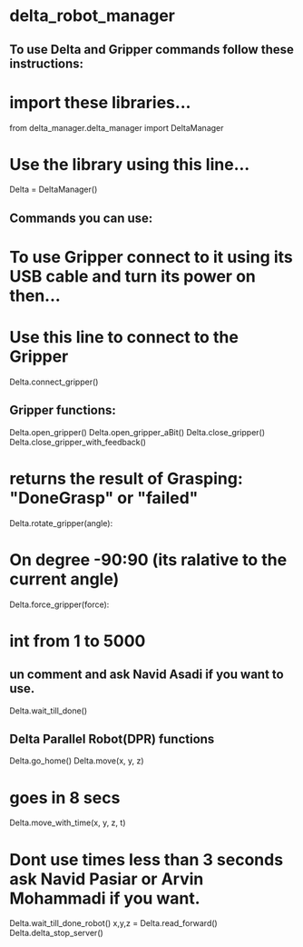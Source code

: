 # delta_robot_manager

## To use Delta and Gripper commands follow these instructions:

# import these libraries...

from delta_manager.delta_manager import DeltaManager

# Use the library using this line...

Delta = DeltaManager()

## Commands you can use:

# To use Gripper connect to it using its USB cable and turn its power on then...
# Use this line to connect to the Gripper 
Delta.connect_gripper()

## Gripper functions:

Delta.open_gripper()
Delta.open_gripper_aBit()
Delta.close_gripper()
Delta.close_gripper_with_feedback()
# returns the result of Grasping: "DoneGrasp" or "failed"
Delta.rotate_gripper(angle):
# On degree -90:90 (its ralative to the current angle)
Delta.force_gripper(force):
# int from 1 to 5000 
## un comment and ask Navid Asadi if you want to use. 
Delta.wait_till_done()

## Delta Parallel Robot(DPR) functions

Delta.go_home()
Delta.move(x, y, z)
# goes in 8 secs
Delta.move_with_time(x, y, z, t)
# Dont use times less than 3 seconds ask Navid Pasiar or Arvin Mohammadi if you want.
Delta.wait_till_done_robot()
x,y,z = Delta.read_forward()
Delta.delta_stop_server()

